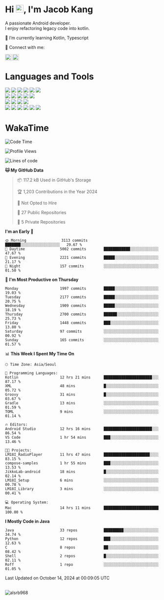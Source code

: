 # Hi <img src="https://media.giphy.com/media/hvRJCLFzcasrR4ia7z/giphy.gif" width="25px">, I'm Jacob Kang
A passionate Android developer.
</br>
I enjoy refactoring legacy code into kotlin.

🌱 I’m currently learning Kotlin, Typescript

🤝 Connect with me:

<a href="https://www.linkedin.com/in/minkyu-kang-b7477b1b2/"><img align="left" src="https://raw.githubusercontent.com/yushi1007/yushi1007/main/images/linkedin.svg" alt="Minkyu Kang | LinkedIn" width="21px"/></a>
<a href="https://www.instagram.com/_jacob_kang/"><img align="left" src="https://raw.githubusercontent.com/yushi1007/yushi1007/main/images/instagram.svg" alt="Jacob Kang | Instagram" width="21px"/></a>

</br>

# Languages and Tools

<div align="left">
<img src="https://img.shields.io/badge/java-007396?logo=java&logoColor=white"/>
<img src="https://img.shields.io/badge/kotlin-7F52FF?logo=kotlin&logoColor=white"/>
<img src="https://img.shields.io/badge/python-3776AB?logo=python&logoColor=white"/>
<img src="https://img.shields.io/badge/bash shell-4EAA25?logo=gnubash&logoColor=white"/>
<img src="https://img.shields.io/badge/c-A8B9CC?logo=c&logoColor=white"/>
<img src="https://img.shields.io/badge/c++-00599C?logo=c%2b%2b&logoColor=white"/>
</div>
<div align="left">
<img src="https://img.shields.io/badge/git-F05032?logo=git&logoColor=white"/>
<img src="https://img.shields.io/badge/github-181717?logo=github&logoColor=white"/>
<img src="https://img.shields.io/badge/mysql-4479A1?logo=mysql&logoColor=white"/>
<img src="https://img.shields.io/badge/sqlite-003B57?logo=sqlite&logoColor=white"/>
<img src="https://img.shields.io/badge/amazon AWS-232F3E?logo=amazonaws&logoColor=white"/>
</div>
<div align="left">
<img src="https://img.shields.io/badge/android-3DDC84?logo=android&logoColor=white"/>
<img src="https://img.shields.io/badge/linux-FCC624?logo=linux&logoColor=white"/>
<img src="https://img.shields.io/badge/flask-000000?logo=flask&logoColor=white"/>
<img src="https://img.shields.io/badge/arduino-00979D?logo=arduino&logoColor=white"/>
</div>
<div align="left">
<img src="https://img.shields.io/badge/slack-4A154B?logo=slack&logoColor=white"/>
<img src="https://img.shields.io/badge/notion-000000?logo=notion&logoColor=white"/>
<img src="https://img.shields.io/badge/jira-0052CC?logo=jira&logoColor=white"/>
<img src="https://img.shields.io/badge/postman-FF6C37?logo=postman&logoColor=white"/>
<img src="https://img.shields.io/badge/intellij-000000?logo=intellijidea&logoColor=white"/>
<img src="https://img.shields.io/badge/pycharm-000000?logo=pycharm&logoColor=white"/>
</div>

# WakaTime

<!--START_SECTION:waka-->
![Code Time](http://img.shields.io/badge/Code%20Time-4%2C255%20hrs%206%20mins-blue)

![Profile Views](http://img.shields.io/badge/Profile%20Views-0-blue)

![Lines of code](https://img.shields.io/badge/From%20Hello%20World%20I%27ve%20Written-6.3%20million%20lines%20of%20code-blue)

**🐱 My GitHub Data** 

> 📦 117.2 kB Used in GitHub's Storage 
 > 
> 🏆 1,203 Contributions in the Year 2024
 > 
> 🚫 Not Opted to Hire
 > 
> 📜 27 Public Repositories 
 > 
> 🔑 5 Private Repositories 
 > 
**I'm an Early 🐤** 

```text
🌞 Morning                3113 commits        ███████░░░░░░░░░░░░░░░░░░   29.67 % 
🌆 Daytime                5002 commits        ████████████░░░░░░░░░░░░░   47.67 % 
🌃 Evening                2221 commits        █████░░░░░░░░░░░░░░░░░░░░   21.17 % 
🌙 Night                  157 commits         ░░░░░░░░░░░░░░░░░░░░░░░░░   01.50 % 
```
📅 **I'm Most Productive on Thursday** 

```text
Monday                   1997 commits        █████░░░░░░░░░░░░░░░░░░░░   19.03 % 
Tuesday                  2177 commits        █████░░░░░░░░░░░░░░░░░░░░   20.75 % 
Wednesday                1909 commits        █████░░░░░░░░░░░░░░░░░░░░   18.19 % 
Thursday                 2700 commits        ██████░░░░░░░░░░░░░░░░░░░   25.73 % 
Friday                   1448 commits        ███░░░░░░░░░░░░░░░░░░░░░░   13.80 % 
Saturday                 97 commits          ░░░░░░░░░░░░░░░░░░░░░░░░░   00.92 % 
Sunday                   165 commits         ░░░░░░░░░░░░░░░░░░░░░░░░░   01.57 % 
```


📊 **This Week I Spent My Time On** 

```text
🕑︎ Time Zone: Asia/Seoul

💬 Programming Languages: 
Kotlin                   12 hrs 21 mins      ██████████████████████░░░   87.17 % 
XML                      48 mins             █░░░░░░░░░░░░░░░░░░░░░░░░   05.72 % 
Groovy                   31 mins             █░░░░░░░░░░░░░░░░░░░░░░░░   03.67 % 
Gradle                   13 mins             ░░░░░░░░░░░░░░░░░░░░░░░░░   01.59 % 
TOML                     9 mins              ░░░░░░░░░░░░░░░░░░░░░░░░░   01.14 % 

🔥 Editors: 
Android Studio           12 hrs 16 mins      ██████████████████████░░░   86.54 % 
VS Code                  1 hr 54 mins        ███░░░░░░░░░░░░░░░░░░░░░░   13.46 % 

🐱‍💻 Projects: 
LM18I_RadioPlayer        11 hrs 47 mins      █████████████████████░░░░   83.15 % 
compose-samples          1 hr 55 mins        ███░░░░░░░░░░░░░░░░░░░░░░   13.53 % 
JikkoLab-android         18 mins             █░░░░░░░░░░░░░░░░░░░░░░░░   02.14 % 
LM18I_Setup              6 mins              ░░░░░░░░░░░░░░░░░░░░░░░░░   00.78 % 
LM18I_Library            3 mins              ░░░░░░░░░░░░░░░░░░░░░░░░░   00.41 % 

💻 Operating System: 
Mac                      14 hrs 11 mins      █████████████████████████   100.00 % 
```

**I Mostly Code in Java** 

```text
Java                     33 repos            █████████░░░░░░░░░░░░░░░░   34.74 % 
Python                   12 repos            ███░░░░░░░░░░░░░░░░░░░░░░   12.63 % 
C                        8 repos             ██░░░░░░░░░░░░░░░░░░░░░░░   08.42 % 
Shell                    2 repos             █░░░░░░░░░░░░░░░░░░░░░░░░   02.11 % 
Roff                     1 repo              ░░░░░░░░░░░░░░░░░░░░░░░░░   01.05 % 
```




 Last Updated on October 14, 2024 at 00:09:05 UTC
<!--END_SECTION:waka-->

</br>

<div align="left">
<img align="left" src="https://github-readme-stats.vercel.app/api/top-langs?username=alsrb968&show_icons=true&locale=en&layout=compact&theme=dark" alt="alsrb968" />
</div>

